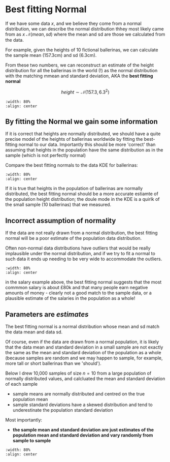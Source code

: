 # Best fitting Normal

If we have some data $x$, and we believe they come from a normal distribution, we can describe the normal distribution thhey most likely came from as $x~\mathcal{N}(mean, sd)$ where the mean and sd are those we calculated from the data.

For example, given the heights of 10 fictional ballerinas, we can calculate the sample mean (157.3cm) and sd (6.3cm).

From these two numbers, we can reconstruct an estimate of the height distribution for all the ballerinas in the world (!) as the normal distribution with the matching mmean and standard deviation, AKA the **best fitting normal**

$$ height \sim \mathcal{N}(157.3, 6.3^2) $$

```{image} https://raw.githubusercontent.com/jillxoreilly/StatsCourseBook_2024/main/images/Chp6_BestFit.png
:width: 80%
:align: center
```

## By fitting the Normal we gain some information

If it is correct that heights are normally distributed, we should have a quite precise model of the heights of ballerinas worldwide by fitting the best-fitting normal to our data. Importantly this should be more 'correct' than assuming that heights in the population have the same distribution as in the sample (which is not perfectly normal)

Compare the best fitting normals to the data KDE for ballerinas: 

```{image} https://raw.githubusercontent.com/jillxoreilly/StatsCourseBook_2024/main/images/Chp6_NormalVsKDE.png
:width: 80%
:align: center
```

If it is true that heights in the population of ballerinas are normally distributed, the best fitting normal should be a more accurate estiamte of the population height distribution; the doule mode in the KDE is a quirlk of the small sample (10 ballerinas) that we measured.

## Incorrect assumption of normality

If the data are not really drawn from a normal distribution, the best fitting normal will be a poor estimate of the population data distribution.

Often non-normal data distributions have outliers that would be really implausible under the normal distribution, and if we try to fit a normal to such data it ends up needing to be very wide to accommodate the outliers.

```{image} https://raw.githubusercontent.com/jillxoreilly/StatsCourseBook_2024/main/images/Chp6_wideNormal.png
:width: 80%
:align: center
```

in the salary example above, the best fitting normal suggests that the most commmon salary is about £80k and that many people earn negative amounts of money - clearly not a good match to the sample data, or a plausible estimate of the salaries in the population as a whole! 

## Parameters are *estimates*

The best fitting normal is a normal distribution whose mean and sd match the data mean and data sd. 

Of course, even if the data are drawn from a normal population, it is likely that the data mean and standard deviation in a small sample are not exactly the same as the mean and standard deviation of the population as a whole (because samples are random and we may happen to sample, for example, more tall or short ballerinas than we 'should').

Below I drew 10,000 samples of size $n=10$ from a large population of normally distributed values, and calcluated the mean and standard deviation of each sample
* sample means are normally distributed and centred on the true population mean
* sample standard deviations have a skewed distribution and tend to underestinate the population standard deviation

Most importantly:
* **the sample mean and standard deviation are just estimates of the population mean and standard deviation and vary randomly from sample to sample**

```{image} https://raw.githubusercontent.com/jillxoreilly/StatsCourseBook_2024/main/images/Chp6_samplingdists.png
:width: 80%
:align: center
```

